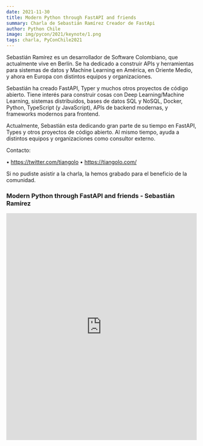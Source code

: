 ```yaml
---
date: 2021-11-30
title: Modern Python through FastAPI and friends
summary: Charla de Sebastián Ramírez Creador de FastApi
author: Python Chile
image: img/pycon/2021/keynote/1.png
tags: charla, PyConChile2021
---
```


Sebastián Ramírez es un desarrollador de Software Colombiano, que actualmente vive en Berlín. Se ha dedicado a construir APIs y herramientas para sistemas de datos y Machine Learning en América, en Oriente Medio, y ahora en Europa con distintos equipos y organizaciones.

Sebastián ha creado FastAPI, Typer y muchos otros proyectos de código abierto. Tiene interés para construir cosas con Deep Learning/Machine Learning, sistemas distribuidos, bases de datos SQL y NoSQL, Docker, Python, TypeScript (y JavaScript), APIs de backend modernas, y frameworks modernos para frontend.

Actualmente, Sebastián esta dedicando gran parte de su tiempo en FastAPI, Types y otros proyectos de código abierto. Al mismo tiempo, ayuda a distintos equipos y organizaciones como consultor externo.

Contacto:

• https://twitter.com/tiangolo
• https://tiangolo.com/


Si no pudiste asistir a la charla, la hemos grabado para el beneficio de la comunidad.

### Modern Python through FastAPI and friends - Sebastián Ramírez

<div style="text-align: center;">
    <iframe width="100%" height="600"
    src="https://www.youtube.com/embed/3IA6y2PBNEY" title="YouTube video player" frameborder="0"
    allow="accelerometer; autoplay; clipboard-write; encrypted-media; gyroscope; picture-in-picture"
    allowfullscreen></iframe>
</div>
